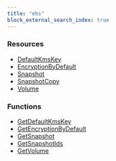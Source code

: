 ```yaml
---
title: "ebs"
block_external_search_index: true
---
```


<!-- WARNING: this file was generated by Pulumi Docs Generator. -->
<!-- Do not edit by hand unless you're certain you know what you are doing! -->

<style>
  table td p { margin-top: 0; margin-bottom: 0; }
</style>

<h3>Resources</h3>
<ul class="api">
    <li><a href="defaultkmskey"><span class="symbol resource"></span>DefaultKmsKey</a></li>
    <li><a href="encryptionbydefault"><span class="symbol resource"></span>EncryptionByDefault</a></li>
    <li><a href="snapshot"><span class="symbol resource"></span>Snapshot</a></li>
    <li><a href="snapshotcopy"><span class="symbol resource"></span>SnapshotCopy</a></li>
    <li><a href="volume"><span class="symbol resource"></span>Volume</a></li>
</ul>

<h3>Functions</h3>
<ul class="api">
    <li><a href="getdefaultkmskey"><span class="symbol datasource"></span>GetDefaultKmsKey</a></li>
    <li><a href="getencryptionbydefault"><span class="symbol datasource"></span>GetEncryptionByDefault</a></li>
    <li><a href="getsnapshot"><span class="symbol datasource"></span>GetSnapshot</a></li>
    <li><a href="getsnapshotids"><span class="symbol datasource"></span>GetSnapshotIds</a></li>
    <li><a href="getvolume"><span class="symbol datasource"></span>GetVolume</a></li>
</ul>

